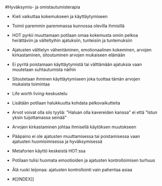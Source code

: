 #Hyväksymis- ja omistautumisterapia

- Kieli vaikuttaa kokemukseen ja käyttäytymiseen
- Toimii paremmin paremmassa kunnossa olevilla ihmisillä
- HOT pyrkii muuttamaan potilaan omaa kokemusta omiin pelkoa herättäviin ja välteltyihin ajatuksiin, tunteisiin ja tuntemuksiin
- Ajatusten välttelyn vähentäminen, emotionaalinen kokeminen, arvojen kirkastaminen, sitoutuminen arvojen mukaiseen elämään
- Ei pyritä poistamaan käyttäytymistä tai välttämään ajatuksia vaan muutetaan suhtautumista näihin
- Sitoutetaan ihminen käyttäytymiseen joka tuottaa tämän arvojen mukaista toimintaa
- Life worth living-keskustelu
- Lisätään potilaan halukkuutta kohdata pelkovaikutteita
- Arvot voivat olla siis tyyliä: "Haluan olla kavereiden kanssa" ei että "Istun yksin tuijottamassa seinää"
- Arvojen kirkastaminen johtaa ihmisellä käytöksen muutokseen
- Pääpaino ei ole ajatusten muuttamisessa tai poistamisessa vaan ajatusten huomioimisessa ja hyväksymisessä
- Metaforien käyttö keskeistä HOT:ssa
- Potilaan tulisi huomata emootioiden ja ajatusten kontrolloimisen turhuus
- Älä ruoki leijonaa: ajatusten kontrollointi vain pahentaa asiaa

- #[[INDEX]]

